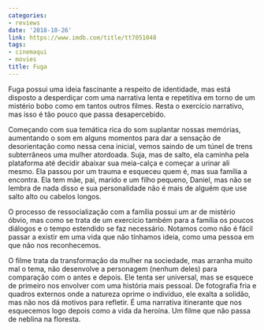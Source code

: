 ```yaml
---
categories:
- reviews
date: '2018-10-26'
link: https://www.imdb.com/title/tt7051048
tags:
- cinemaqui
- movies
title: Fuga
---
```


Fuga possui uma ideia fascinante a respeito de identidade, mas está disposto a desperdiçar com uma narrativa lenta e repetitiva em torno de um mistério bobo como em tantos outros filmes. Resta o exercício narrativo, mas isso é tão pouco que passa desapercebido.

Começando com sua temática rica do som suplantar nossas memórias, aumentando o som em alguns momentos para dar a sensação de desorientação como nessa cena inicial, vemos saindo de um túnel de trens subterrâneos uma mulher atordoada. Suja, mas de salto, ela caminha pela plataforma até decidir abaixar sua meia-calça e começar a urinar ali mesmo. Ela passou por um trauma e esqueceu quem é, mas sua família a encontra. Ela tem mãe, pai, marido e um filho pequeno, Daniel, mas não se lembra de nada disso e sua personalidade não é mais de alguém que use salto alto ou cabelos longos.

O processo de ressocialização com a família possui um ar de mistério óbvio, mas como se trata de um exercício também para a família os poucos diálogos e o tempo estendido se faz necessário. Notamos como não é fácil passar a existir em uma vida que não tínhamos ideia, como uma pessoa em que não nos reconhecemos.

O filme trata da transformação da mulher na sociedade, mas arranha muito mal o tema, não desenvolve a personagem (nenhum deles) para comparação com o antes e depois. Ele tenta ser universal, mas se esquece de primeiro nos envolver com uma história mais pessoal. De fotografia fria e quadros externos onde a natureza oprime o indivíduo, ele exalta a solidão, mas não nos dá motivos para refletir. É uma narrativa itinerante que nos esquecemos logo depois como a vida da heroína. Um filme que não passa de neblina na floresta.
